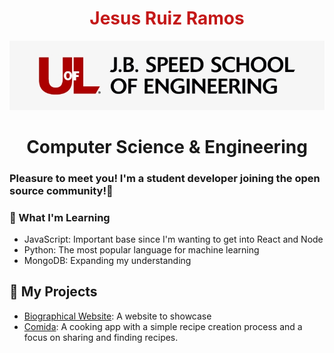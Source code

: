 <h1 align="center" style="color: #c41818;">Jesus Ruiz Ramos</h1>

<div style="">
    <img src="Images/154-1540703_uofl-jb-speed-school-of-engineering-uofl-school.jpg">
    <h1 align="center" style>Computer Science & Engineering</h1>
</div>

### Pleasure to meet you! I'm a student developer joining the open source community!👋

<!--
**lordruzzki/lordruzzki** is a ✨ _special_ ✨ repository because its `README.md` (this file) appears on your GitHub profile.
-->

### 🌱 What I'm Learning
- JavaScript: Important base since I'm wanting to get into React and Node
- Python: The most popular language for machine learning
- MongoDB: Expanding my understanding

🔨 My Projects
-- 
- [Biographical Website](https://github.com/lordruzki/bio_ws): A website to showcase
- [Comida](): A cooking app with a simple recipe creation process and a focus on sharing and finding recipes.
